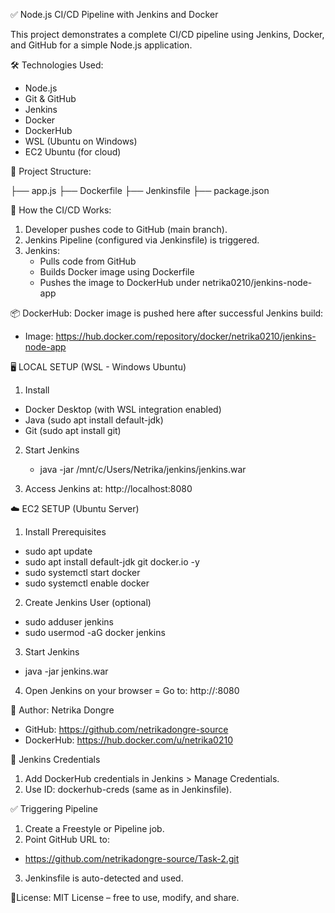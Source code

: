 ✅ Node.js CI/CD Pipeline with Jenkins and Docker

This project demonstrates a complete CI/CD pipeline using Jenkins, Docker, and GitHub for a simple Node.js application.

🛠 Technologies Used:

- Node.js
- Git & GitHub
- Jenkins
- Docker
- DockerHub
- WSL (Ubuntu on Windows)
- EC2 Ubuntu (for cloud)

📁 Project Structure:

├── app.js
├── Dockerfile
├── Jenkinsfile
├── package.json

🚀 How the CI/CD Works:

1. Developer pushes code to GitHub (main branch).
2. Jenkins Pipeline (configured via Jenkinsfile) is triggered.
3. Jenkins:
   - Pulls code from GitHub
   - Builds Docker image using Dockerfile
   - Pushes the image to DockerHub under netrika0210/jenkins-node-app

📦 DockerHub:
Docker image is pushed here after successful Jenkins build:

- Image: https://hub.docker.com/repository/docker/netrika0210/jenkins-node-app

🖥️ LOCAL SETUP (WSL - Windows Ubuntu)

1. Install
  - Docker Desktop (with WSL integration enabled)
  - Java (sudo apt install default-jdk)
  - Git (sudo apt install git)

2. Start Jenkins
   - java -jar /mnt/c/Users/Netrika/jenkins/jenkins.war

3. Access Jenkins at: http://localhost:8080

☁️ EC2 SETUP (Ubuntu Server)

1. Install Prerequisites
  - sudo apt update
  - sudo apt install default-jdk git docker.io -y
  - sudo systemctl start docker
  - sudo systemctl enable docker

2. Create Jenkins User (optional)
  - sudo adduser jenkins
  - sudo usermod -aG docker jenkins

3. Start Jenkins
  - java -jar jenkins.war

4. Open Jenkins on your browser
  = Go to: http://<EC2-IP>:8080

👤 Author:
Netrika Dongre
- GitHub: https://github.com/netrikadongre-source
- DockerHub: https://hub.docker.com/u/netrika0210

🔐 Jenkins Credentials

1. Add DockerHub credentials in Jenkins > Manage Credentials.
2. Use ID: dockerhub-creds (same as in Jenkinsfile).

✅ Triggering Pipeline

1. Create a Freestyle or Pipeline job.
2. Point GitHub URL to:
  - https://github.com/netrikadongre-source/Task-2.git
3. Jenkinsfile is auto-detected and used.

📌License:
MIT License – free to use, modify, and share.
